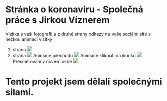  # Stránka o koronaviru - Společná práce s Jirkou Víznerem
 Vizitka s vaší fotografii a z druhé strany odkazy na vaše sociální síťe s hezkou animací vizitky
1. strana
![](side1.jpg)
2. strana
![](side2.jpg)
Animace přechodu
![](side3.jpg)
Animace kliknutí na ikonku
![](side4.jpg)
Přesměrování v novém okně
![](side5.jpg)

 # Tento projekt jsem dělali společnými silami.
